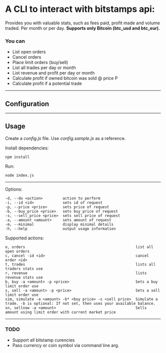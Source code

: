 # A CLI to interact with bitstamps api:
Provides you with valuable stats, such as fees paid, profit made and volume traded. Per month or per day. **Supports only Bitcoin (btc\_usd and btc\_eur).**

### You can
* List open orders
* Cancel orders
* Place limit orders (buy/sell)
* List all trades per day or month 
* List revenue and profit per day or month 
* Calculate profit if owned bitcoin was sold @ price P
* Calculate profit if a potential trade


---


## Configuration


---
## Usage

Create a *config.js* file. Use *config.sample.js* as a reference.

Install dependencies:

    npm install

Run:

    node index.js 

---

  Options:

    -d, --do <action>         action to perform
    -i, --id <id>             sets id of request
    -p, --price <price>       sets price of request
    -b, --buy_price <price>   sets buy price of request
    -s, --sell_price <price>  sets sell price of request
    -a, --amount <amount>     sets amount of request
    -m, --minimal             display minimal details
    -h, --help                output usage information

  Supported actions:

    o, orders                                                  list all open orders
    c, cancel -id <id>                                         cancel order <id>
    t, trades                                                  lists all traders stats use
    r, revenue                                                 lists revenue stats use 
    b, buy -a <amount> -p <price>                              Sets a buy limit order use 
    s, sell -a <amount> -p <price>                             Sets a sell limit order use 
    sim, simulate -a <amount> -b* <buy price> -s <sell price>  Simulate a trade. -b is optional: If not set, then uses your available balance.
    sn, sellnow -a <amount>                                    Sells amount using limit order with current market price

---

### TODO
* Support all bitstamp curencies
* Pass currency or coin symbol via command line arg.
